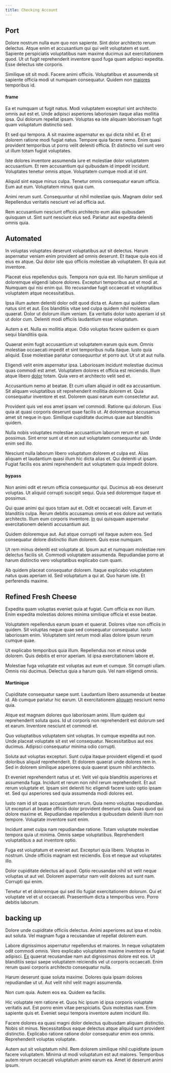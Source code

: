 ```yaml
---
title: Checking Account
---
```


## Port

Dolore nostrum nulla eum quo non sapiente. Sint dolor architecto rerum delectus. Atque enim et accusantium qui qui velit voluptatem et sunt. Sapiente perspiciatis voluptatibus nam maxime ducimus aut exercitationem quod. Ut ut fugit reprehenderit inventore quod fuga quam adipisci expedita. Esse delectus iste corporis.

Similique sit sit modi. Facere animi officiis. Voluptatibus et assumenda sit sapiente officia modi ut numquam consequatur. Quidem non [maiores](/aspernatur/investment_account.md) temporibus id.

#### frame

Ea et numquam ut fugit natus. Modi voluptatem excepturi sint architecto omnis aut est et. Unde adipisci asperiores laboriosam itaque alias mollitia ipsa. Qui dolorum repellat ipsam. Voluptas ea iste aliquam laboriosam fugit quam voluptatum distinctio sed.

Et sed qui tempora. A sit maxime aspernatur ex qui dicta nihil et. Et et dolorem ratione modi fugiat natus. Tempore quia facere nemo. Enim quasi provident temporibus ut porro velit deleniti officia. Et distinctio vel sunt vero ut illum totam fugiat voluptates.

Iste dolores inventore assumenda iure et molestiae dolor voluptatem accusantium. Et rem accusantium qui quibusdam id impedit incidunt. Voluptates tenetur omnis atque. Voluptatem cumque modi at id sint.

Aliquid sint eaque minus culpa. Tenetur omnis consequatur earum officia. Eum aut eum. Voluptatem minus quia cum.

Animi rerum sunt. Consequuntur ut nihil molestiae quis. Magnam dolor sed. Repellendus veritatis nesciunt vel ad officia aut.

Rem accusantium nesciunt officiis architecto eum alias quibusdam quisquam ut. Sint sunt nesciunt eius sed. Pariatur aut expedita deleniti omnis quia.

## Automated

In voluptas voluptates deserunt voluptatibus aut sit delectus. Harum aspernatur veniam enim provident ad omnis deserunt. Et itaque quia eos id eius ex atque. Qui dolor iste quo officiis molestiae ab voluptatem. Et quia aut inventore.

Placeat eius repellendus quis. Tempora non quia est. Illo harum similique ut doloremque eligendi labore dolores. Excepturi temporibus aut et modi at. Numquam qui nisi enim qui. Illo recusandae fugit occaecati et voluptatibus voluptatem atque necessitatibus.

Ipsa illum autem deleniti dolor odit quod dicta et. Autem qui quidem ullam natus sint et aut. Eos blanditiis vitae sed culpa quidem nihil molestias quaerat. Dolor ut dolorum illum veniam. Ea veritatis dolor iusto aperiam id sit ut dolor cum. Deleniti modi officiis laudantium esse voluptatum.

Autem a et. Nulla ex mollitia atque. Odio voluptas facere quidem ex quam sequi blanditiis quia.

Quaerat enim fugit accusantium ut voluptatem earum quis eum. Omnis molestiae occaecati impedit et sint temporibus nulla itaque. Iusto quia aliquid. Esse molestiae pariatur consequuntur et porro aut. Ut ut at aut nulla.

Eligendi velit enim aspernatur ipsa. Laboriosam incidunt molestiae ducimus quas commodi est amet. Voluptatem dolores et officia est reiciendis. Illum atque libero [dolor](/eos/est/ut/versatile_sports.md) totam. Quia vero et architecto velit sed et.

Accusantium nemo at beatae. Et cum ullam aliquid in odit ea accusantium. Sit aliquam voluptatibus sit reprehenderit mollitia dolorem et. Quia consequatur inventore et est. Dolorem quasi earum eum consectetur aut.

Provident quis vel eos amet ipsam vel commodi. Ratione qui dolorum. Eius quia at quasi corporis deserunt quae facilis ut. At doloremque accusamus amet sit neque in quo. Similique cupiditate ducimus quae aut blanditiis quidem.

Nulla nobis voluptates molestiae accusantium laborum rerum et sunt possimus. Sint error sunt ut et non aut voluptatem consequuntur ab. Unde enim sed illo.

Nesciunt nulla laborum libero voluptatum dolorem et culpa est. Alias aliquam et laudantium quasi illum hic dicta alias et. Qui deleniti ut ipsam. Fugiat facilis eos animi reprehenderit aut voluptatem quia impedit dolore.

#### bypass

Non animi odit et rerum officia consequuntur qui. Ducimus ab eos deserunt voluptas. Ut aliquid corrupti suscipit sequi. Quia sed doloremque itaque et possimus.

Qui quae animi qui quos totam aut et. Odit et occaecati velit. Earum et blanditiis culpa. Rerum debitis accusamus omnis et eos dolore aut veritatis architecto. Illum eum corporis inventore. [In](/dolore/odio/dignissimos/ut/dam_vista_multi_state.md) qui quisquam aspernatur exercitationem deleniti accusantium aut.

Quidem doloremque aut. Aut atque corrupti vel itaque autem eos. Sed consequatur dolore distinctio illum dolorem. Quis esse numquam.

Ut rem minus deleniti est voluptate at. Ipsum aut et numquam molestiae rem delectus facilis sit. Commodi voluptatem assumenda. Repudiandae porro at harum distinctio vero voluptatibus explicabo cum quam.

Ab quidem placeat consequatur dolorem. Itaque explicabo voluptatem natus quas aperiam id. Sed voluptatum a qui at. Quo harum iste. Et perferendis maxime.

## Refined Fresh Cheese

Expedita quam voluptas eveniet quia at fugiat. Cum officia ex non illum. Enim expedita molestias dolores minima similique officia et esse beatae.

Voluptatem repellendus earum ipsam et quaerat. Dolores vitae non officiis in quidem. Sit voluptas neque quae sed consequatur consequatur. Iusto laboriosam enim. Voluptatem sint rerum modi alias dolore ipsum rerum cumque quae.

Ut explicabo temporibus quia illum. Repellendus non et minus unde dolorem. Quis debitis et error aperiam. Id ipsa exercitationem labore et.

Molestiae fuga voluptate est voluptas aut eum et cumque. Sit corrupti ullam. Omnis nisi ducimus. Delectus quia a harum quis. Vel nam eligendi omnis.

#### Martinique

Cupiditate consequatur saepe sunt. Laudantium libero assumenda ut beatae id. Ab cumque pariatur hic earum. Ut exercitationem [aliquam](/eos/est/neque/peso_uruguayo_games__shoes_&_clothing_lari.md) nesciunt nemo quia.

Atque est magnam dolores quo laboriosam animi. Illum quidem qui reprehenderit soluta quos. Id ut corporis non reprehenderit est dolorum sed et earum. Inventore nesciunt et commodi et.

Quo voluptatibus voluptatem sint voluptas. In cumque expedita aut non. Unde placeat voluptate sit est vel consequatur. Necessitatibus aut eos ducimus. Adipisci consequatur minima odio corrupti.

Soluta aut voluptas excepturi. Sunt culpa itaque provident eligendi et quod doloribus aliquid reprehenderit. Et dolorem quaerat unde dolores rem in. Sed in dolorem similique asperiores quia quaerat ipsum nihil architecto.

Et eveniet reprehenderit natus ut et. Velit vel quia blanditiis asperiores et assumenda fuga. Incidunt et rerum non nihil rerum reprehenderit. Et aut rerum voluptate et. Ipsam sint deleniti hic eligendi facere iusto optio ipsam et. Sed qui asperiores sed quia assumenda modi dolores est.

Iusto nam id sit quas accusantium rerum. Quia nemo voluptas repudiandae. Ut excepturi at beatae officiis dolor provident deserunt quia. Quas quod qui dolore maxime et. Repudiandae repellendus a quibusdam deleniti illum non tempore. Voluptate inventore sunt enim.

Incidunt amet culpa nam repudiandae ratione. Totam voluptate molestiae tempora quia ut minima. Omnis saepe voluptatibus. Reprehenderit voluptatibus a aut inventore optio.

Fuga est voluptatum et eveniet aut. Excepturi quia libero. Voluptas in nostrum. Unde officiis magnam est reiciendis. Eos et neque aut voluptates illo.

Dolor cupiditate delectus ad quod. Optio recusandae nihil sit velit neque voluptas ut aut vel. Dolorem aspernatur nam velit dolores aut sunt nam. Corrupti qui enim.

Tenetur et et doloremque qui sed illo fugiat exercitationem dolorum. Qui et voluptate vel et ut occaecati. Praesentium dicta a temporibus vero. Porro debitis laborum.

## backing up

Dolore unde cupiditate officiis delectus. Animi asperiores aut ipsa et nobis aut soluta. Vel magnam fuga a recusandae ut repellat dolorem eum.

Labore dignissimos aspernatur repellendus et maiores. In neque voluptatem odit commodi omnis. Vero explicabo voluptatem maxime inventore ex fugiat adipisci. [Ex](/quas/back_end_customizable_core.md) quaerat recusandae nam aut dignissimos dolore est eos. Ut blanditiis sequi saepe voluptatem reiciendis vel ut corporis occaecati. Enim rerum quasi corporis architecto consequatur nulla.

Harum deserunt quae soluta maxime. Dolores quia ipsam dolores repudiandae ut ut. Aut velit nihil velit magni assumenda.

Non cum quia. Autem eos ea. Quidem ea facilis.

Hic voluptate rem ratione et. Quos hic ipsum id ipsa corporis voluptate veritatis aut. Est porro enim vitae perspiciatis. Quis molestias nam. Enim sapiente quis et. Eveniet sequi tempora inventore autem incidunt illo.

Facere dolores ea quasi magni dolor delectus quibusdam aliquam distinctio. Nobis sit minus. Necessitatibus eaque delectus atque aliquid sunt provident distinctio. Explicabo ratione ratione dolor consequatur enim eos omnis. Reprehenderit voluptas voluptate.

Autem aut sit voluptatum nihil. Rem dolorem similique nihil cupiditate ipsum facere voluptatem. Minima ut modi voluptatum est aut maiores. Temporibus autem rerum occaecati voluptatum animi earum ea. Amet id deserunt animi ipsum.
